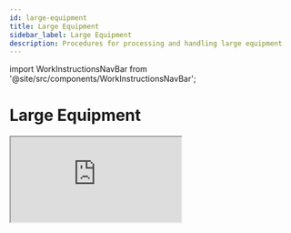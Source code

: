 ```yaml
---
id: large-equipment
title: Large Equipment
sidebar_label: Large Equipment
description: Procedures for processing and handling large equipment
---
```

import WorkInstructionsNavBar from '@site/src/components/WorkInstructionsNavBar';

<WorkInstructionsNavBar />

# Large Equipment

<iframe src="https://docs.google.com/document/d/e/2PACX-1vTXJLpP7m0F4b2Z4MWDc-nLcjnzZOLBYTfMkfCKx1PQg71OlQjq4flzfrQq_l-1zclKcMfYUxMVW5Yw/pub?embedded=true"></iframe>